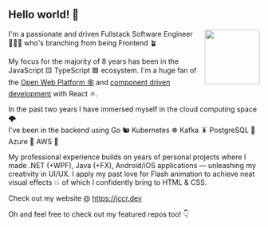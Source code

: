 
## Hello world! 👋
  <img align="right" width="110px" src="https://user-images.githubusercontent.com/5132652/164617212-b56e7fb9-da7a-4bc3-99a7-06b672ce9fd5.png">

I'm a passionate and driven Fullstack Software Engineer👨🏻‍💻 who's branching from being Frontend 🪴

My focus for the majority of 8 years has been in the JavaScript 🟨  TypeScript 🟦 ecosystem.
I'm a huge fan of the [Open Web Platform 🕸](https://www.w3.org/wiki/Open_Web_Platform) and [component driven development](https://www.componentdriven.org/) with React ⚛️.

In the past two years I have immersed myself in the cloud computing space 🌩️  
I've been in the backend using Go 🐿 Kubernetes ☸️ Kafka 🪳 PostgreSQL 🐘 Azure 💠  AWS 🔶

My professional experience builds on years of personal projects where I made .NET (+WPF), Java (+FX), Android/iOS applications — unleashing my creativity in UI/UX. I apply my past love for Flash animation to achieve neat visual effects 💥 of which I confidently bring to HTML & CSS.
  
Check out my website @ https://jccr.dev 

Oh and feel free to check out my featured repos too! 👇
